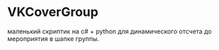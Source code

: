 # VKCoverGroup
маленький скриптик на с# + python для динамического отсчета до мероприятия в шапке группы.
